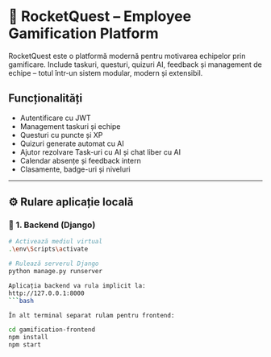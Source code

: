 # 🚀 RocketQuest – Employee Gamification Platform

RocketQuest este o platformă modernă pentru motivarea echipelor prin gamificare. Include taskuri, questuri, quizuri AI, feedback și management de echipe – totul într-un sistem modular, modern și extensibil.

##  Funcționalități

- Autentificare cu JWT
- Management taskuri și echipe
- Questuri cu puncte și XP
- Quizuri generate automat cu AI
- Ajutor rezolvare Task-uri cu AI și chat liber cu AI
- Calendar absențe și feedback intern
- Clasamente, badge-uri și niveluri

---

## ⚙️ Rulare aplicație locală

### 🔹 1. Backend (Django)
```bash
# Activează mediul virtual
.\env\Scripts\activate

# Rulează serverul Django
python manage.py runserver

Aplicația backend va rula implicit la:
http://127.0.0.1:8000
```bash

În alt terminal separat rulam pentru frontend:

cd gamification-frontend
npm install
npm start
